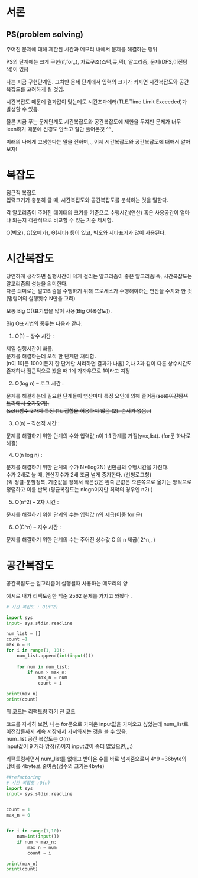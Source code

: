 서론
====
<h2>PS(problem solving)</h2> 
주어진 문제에 대해 제한된 시간과 메모리 내에서 문제를 해결하는 행위<br/>

PS의 단계에는 크게 구현(if,for,,), 자료구조(스택,큐,덱), 알고리즘, 문제(DFS,이진탐색)이 있음 

나는 지금 구현단계임. 그치만 문제 단계에서 입력의 크기가 커지면 시간복잡도와 공간복잡도를 고려하게 될 것임.

시간복잡도 때문에 결과값이 맞는데도 시간초과에러(TLE.Time Limit Exceeded)가 발생할 수 있음.

물론 지금 푸는 문제단계도 시간복잡도와 공간복잡도에 제한을 두지만 문제가 너무 leen하기 때문에 신경도 안쓰고 잘만 풀어온것 ^^,,

미래의 나에게 고생한다는 말을 전하며,,,
이제 시간복잡도와 공간복잡도에 대해서 알아보자!

복잡도 
====

점근적 복잡도 <br/>
입력크기가 충분히 클 때, 시간복잡도와 공간복잡도를 분석하는 것을 말한다.

각 알고리즘이 주어진 데이터의 크기를 기준으로 수행시간(연산) 혹은 사용공간이 얼마나 되는지 객관적으로 비교할 수 있는 기준 제시함.

O(빅오), Ω(오메가), Θ(세타) 등이 있고, 빅오와 세타표기가 많이 사용된다.


시간복잡도
====
당연하게 생각하면 실행시간이 적게 걸리는 알고리즘이 좋은 알고리즘!즉, 시간복잡도는 알고리즘의 성능을 의미한다.  <br/>
다른 의미로는 알고리즘을 수행하기 위해 프로세스가 수행해야하는 연산을 수치화 한 것 (명령어의 실행횟수 N만을 고려) <br/>


보통 Big O()표기법을 많이 사용(Big O(복잡도)). <br/>

Big O표기법의 종류는 다음과 같다. 
 <br/> 


1. O(1) – 상수 시간 : 

제일 실행시간이 빠름. <br/>
문제를 해결하는데 오직 한 단계만 처리함. <br/>
(n이 1이든 100이든지 한 단계만 처리하면 결과가 나옴)
2,나 3과 같이 다른 상수시간도 존재하나 점근적으로 봤을 때 1에 가까우므로 1이라고 지정

2. O(log n) – 로그 시간 : 

문제를 해결하는데 필요한 단계들이 연산마다 특정 요인에 의해 줄어듬(~~set()이진탐색트리에서 숫자찾기). <br/>
(set()함수 2가지 특징
(1). 집합을 허용하지 않음 
(2). 순서가 없음. 
)~~

3. O(n) – 직선적 시간 : 

문제를 해결하기 위한 단계의 수와 입력값 n이 1:1 관계를 가짐(y=x,list).
(for문 하나로 해결)


4. O(n log n) : 

문제를 해결하기 위한 단계의 수가 N*(log2N) 번만큼의 수행시간을 가진다. <br/>
수가 2배로 늘 때, 연산횟수가 2배 조금 넘게 증가한다.
(선형로그형) <br/>
(퀵 정렬-분할정복, 기준값을 정해서 작은값은 왼쪽 큰값은 오른쪽으로 옮기는 방식으로 정렬하고 이를 반복 (평균복잡도는 nlogn이지만 최악의 경우엔 n2) )

5. O(n^2) – 2차 시간 : 

문제를 해결하기 위한 단계의 수는 입력값 n의 제곱(이중 for 문)

6. O(C^n) – 지수 시간 :

 문제를 해결하기 위한 단계의 수는 주어진 상수값 C 의 n 제곱( 2^n,, )




공간복잡도 
====
공간복잡도는 알고리즘이 실행될때 사용하는 메모리의 양

예시로 내가 리팩토링한 백준 2562 문제를 가지고 와봤다 .

```python
# 시간 복잡도 : O(n^2)

import sys 
input= sys.stdin.readline

num_list = []
count =1
max_n = 0
for i in range(1, 10):
    num_list.append(int(input()))
    
    for num in num_list:
        if num > max_n:
            max_n = num 
            count = i

print(max_n)
print(count)
```

위 코드는 리팩토링 하기 전 코드 

코드를 자세히 보면,
나는 for문으로 가져온 input값을 가져오고 싶었는데 num_list로 이전값들까지 계속 저장돼서 가져와지는 것을 볼 수 있음. <br/>
num_list 공간 복잡도는 O(n)  <br/>
input값이 9 개라 망정(?)이지 input값이 좀더 많았으면,,,:) <br/>

리팩토링하면서 num_list를 없애고 받아온 수를 바로 넘겨줌으로써 4*9 =36byte의 낭비를 4byte로 줄여줌(정수의 크기는4byte) <br/>

```python 
##refactoring
# 시간 복잡도 :O(n)
import sys 
input= sys.stdin.readline


count = 1
max_n = 0


for i in range(1,10):
    num=int(input())
    if num > max_n:
        max_n = num
        count = i

print(max_n)
print(count)

```